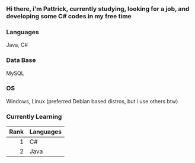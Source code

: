 ### Hi there, i'm Pattrick, currently studying, looking for a job, and developing some C# codes in my free time

### Languages 

Java, C#

### Data Base

MySQL

### OS

Windows, Linux (preferred Debian based distros, but i use others btw)

### Currently Learning

| Rank | Languages |
|-----:|-----------|
|     1| C#        |
|     2| Java      |




<!--
**pattrickn0/pattrickn0** is a ✨ _special_ ✨ repository because its `README.md` (this file) appears on your GitHub profile.

Here are some ideas to get you started:

- 🔭 I’m currently working on ...
- 🌱 I’m currently learning ...
- 👯 I’m looking to collaborate on ...
- 🤔 I’m looking for help with ...
- 💬 Ask me about ...
- 📫 How to reach me: ...
- 😄 Pronouns: ...
- ⚡ Fun fact: ...
-->
